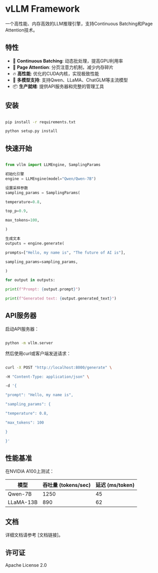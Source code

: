 # vLLM Framework

一个高性能、内存高效的LLM推理引擎，支持Continuous Batching和Page Attention技术。

## 特性

- 🚀 **Continuous Batching**: 动态批处理，提高GPU利用率
- 💾 **Page Attention**: 分页注意力机制，减少内存碎片
- 🔥 **高性能**: 优化的CUDA内核，实现极致性能
- 🤖 **多模型支持**: 支持Qwen、LLaMA、ChatGLM等主流模型
- 📦 **生产就绪**: 提供API服务器和完整的管理工具

## 安装
```bash

pip install -r requirements.txt

python setup.py install
```
## 快速开始
```python

from vllm import LLMEngine, SamplingParams

初始化引擎
engine = LLMEngine(model="Qwen/Qwen-7B")

设置采样参数
sampling_params = SamplingParams(

temperature=0.8,

top_p=0.9,

max_tokens=100,

)

生成文本
outputs = engine.generate(

prompts=["Hello, my name is", "The future of AI is"],

sampling_params=sampling_params,

)

for output in outputs:

print(f"Prompt: {output.prompt}")

print(f"Generated text: {output.generated_text}")
```
## API服务器

启动API服务器：
```bash

python -m vllm.server
```
然后使用curl或客户端发送请求：
```bash

curl -X POST "http://localhost:8000/generate" \

-H "Content-Type: application/json" \

-d '{

"prompt": "Hello, my name is",

"sampling_params": {

"temperature": 0.8,

"max_tokens": 100

}

}'
```
## 性能基准

在NVIDIA A100上测试：

| 模型 | 吞吐量 (tokens/sec) | 延迟 (ms/token) |
|------|---------------------|-----------------|
| Qwen-7B | 1250 | 45 |
| LLaMA-13B | 890 | 62 |

## 文档

详细文档请参考 [文档链接]。

## 许可证

Apache License 2.0